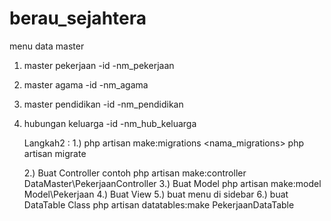 # berau_sejahtera

menu data master
1. master pekerjaan
   	-id
   	-nm_pekerjaan
2. master agama
	-id
	-nm_agama
3. master pendidikan
	-id
	-nm_pendidikan
4. hubungan keluarga
	-id
	-nm_hub_keluarga

	Langkah2 :
	1.) php artisan make:migrations <nama_migrations>
		php artisan migrate

	2.) Buat Controller contoh php artisan make:controller DataMaster\PekerjaanController
	3.) Buat Model php artisan make:model Model\Pekerjaan
	4.) Buat View
	5.) buat menu di sidebar
	6.) buat DataTable Class
		  php artisan datatables:make PekerjaanDataTable